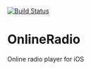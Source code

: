 [![Build Status](https://travis-ci.org/Disconnecter/OnlineRadio.svg)](https://travis-ci.org/Disconnecter/OnlineRadio)

OnlineRadio
===========

Online radio player for iOS
